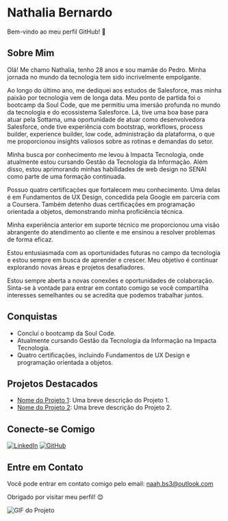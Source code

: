 

# Nathalia Bernardo

Bem-vindo ao meu perfil GitHub! 👋

## Sobre Mim

Olá! Me chamo Nathalia, tenho 28 anos e sou mamãe do Pedro. Minha jornada no mundo da tecnologia tem sido incrivelmente empolgante.

Ao longo do último ano, me dediquei aos estudos de Salesforce, mas minha paixão por tecnologia vem de longa data. Meu ponto de partida foi o bootcamp da Soul Code, que me permitiu uma imersão profunda no mundo da tecnologia e do ecossistema Salesforce. Lá, tive uma boa base para atuar pela Sottama, uma oportunidade de atuar como desenvolvedora Salesforce, onde tive experiência com bootstrap, workflows, process builder, experience builder, low code, administração da plataforma, o que me proporcionou insights valiosos sobre as rotinas e demandas do setor.

Minha busca por conhecimento me levou à Impacta Tecnologia, onde atualmente estou cursando Gestão da Tecnologia da Informação. Além disso, estou aprimorando minhas habilidades de web design no SENAI como parte de uma formação continuada.

Possuo quatro certificações que fortalecem meu conhecimento. Uma delas é em Fundamentos de UX Design, concedida pela Google em parceria com a Coursera. Também detenho duas certificações em programação orientada a objetos, demonstrando minha proficiência técnica.

Minha experiência anterior em suporte técnico me proporcionou uma visão abrangente do atendimento ao cliente e me ensinou a resolver problemas de forma eficaz.

Estou entusiasmada com as oportunidades futuras no campo da tecnologia e estou sempre em busca de aprender e crescer. Meu objetivo é continuar explorando novas áreas e projetos desafiadores.

Estou sempre aberta a novas conexões e oportunidades de colaboração. Sinta-se à vontade para entrar em contato comigo se você compartilha interesses semelhantes ou se acredita que podemos trabalhar juntos.

## Conquistas

- Concluí o bootcamp da Soul Code.
- Atualmente cursando Gestão da Tecnologia da Informação na Impacta Tecnologia.
- Quatro certificações, incluindo Fundamentos de UX Design e programação orientada a objetos.


## Projetos Destacados

- [Nome do Projeto 1](link_do_projeto_1): Uma breve descrição do Projeto 1.
- [Nome do Projeto 2](link_do_projeto_2): Uma breve descrição do Projeto 2.

## Conecte-se Comigo

[![LinkedIn](https://img.shields.io/badge/LinkedIn-NathaliaBernardo-blue)](https://www.linkedin.com/in/nathalia-bernardo-636488186/)
[![GitHub](https://img.shields.io/badge/GitHub-NathaliaBernardo-green)](link_do_seu_repositorio_no_github)

## Entre em Contato

Você pode entrar em contato comigo pelo email: naah.bs3@outlook.com

Obrigado por visitar meu perfil! 😊

![GIF do Projeto]([url_do_seu_gif.gif](https://images-cdn.newscred.com/Zz04NjA3ZjljMjQ0ODkxMWViOWRjYzU1OGJkNjI1ZjVkZA==)https://images-cdn.newscred.com/Zz04NjA3ZjljMjQ0ODkxMWViOWRjYzU1OGJkNjI1ZjVkZA==)




